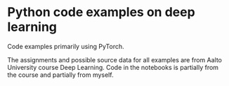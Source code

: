 # Python code examples on deep learning
Code examples primarily using PyTorch.

The assignments and possible source data for all examples are from Aalto University course Deep Learning. Code in the notebooks is partially from the course and partially from myself.